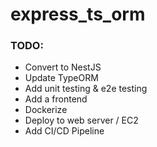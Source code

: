 # express_ts_orm

### TODO:

- Convert to NestJS
- Update TypeORM
- Add unit testing & e2e testing
- Add a frontend
- Dockerize 
- Deploy to web server / EC2
- Add CI/CD Pipeline
